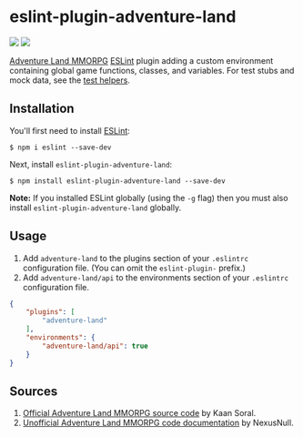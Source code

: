 eslint-plugin-adventure-land
============================

<p>
    <a href="https://www.npmjs.com/package/eslint-plugin-adventure-land"><img src="https://img.shields.io/npm/v/eslint-plugin-adventure-land.svg"></a>
    <a href="https://www.npmjs.com/package/eslint-plugin-adventure-land"><img src="https://img.shields.io/npm/dt/eslint-plugin-adventure-land.svg"></a>
</p>

[Adventure Land MMORPG](http://adventure.land/) [ESLint](https://eslint.org/) plugin adding a
custom environment containing global game functions, classes, and variables. For test stubs and
mock data, see the [test helpers](https://github.com/davidtimmons/adventure-land-test-helpers).

## Installation

You'll first need to install [ESLint](http://eslint.org):

```
$ npm i eslint --save-dev
```

Next, install `eslint-plugin-adventure-land`:

```
$ npm install eslint-plugin-adventure-land --save-dev
```

**Note:** If you installed ESLint globally (using the `-g` flag) then you must also install
`eslint-plugin-adventure-land` globally.

## Usage

1. Add `adventure-land` to the plugins section of your `.eslintrc` configuration file.
   (You can omit the `eslint-plugin-` prefix.)
1. Add `adventure-land/api` to the environments section of your `.eslintrc` configuration file.

```json
{
    "plugins": [
        "adventure-land"
    ],
    "environments": {
        "adventure-land/api": true
    }
}
```

## Sources

1. [Official Adventure Land MMORPG source code](https://github.com/kaansoral/adventureland/blob/master/runner_functions.js)
   by Kaan Soral.
1. [Unofficial Adventure Land MMORPG code documentation](https://nexusnull.github.io/adventureland/global.html)
   by NexusNull.
